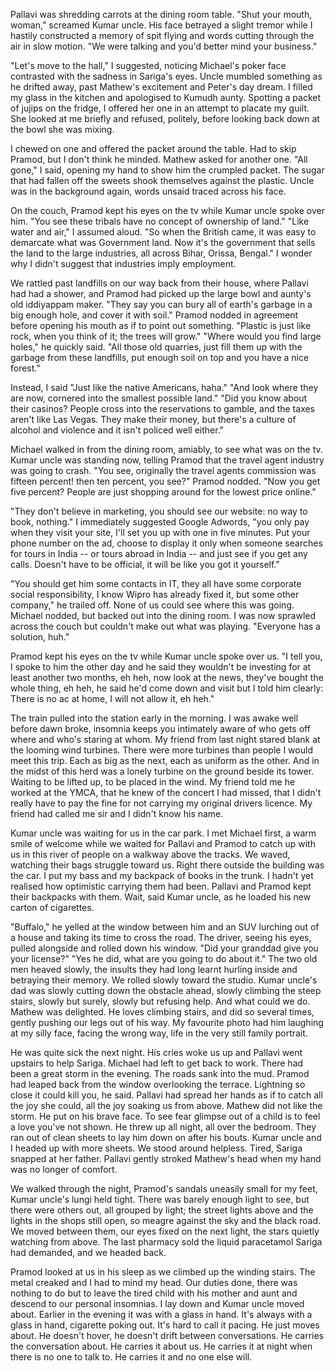 Pallavi was shredding carrots at the dining room table. "Shut your mouth, woman," screamed Kumar uncle. His face betrayed a slight tremor while I hastily constructed a memory of spit flying and words cutting through the air in slow motion. "We were talking and you'd better mind your business." 

"Let's move to the hall," I suggested, noticing Michael's poker face contrasted with the sadness in Sariga's eyes. Uncle mumbled something as he drifted away, past Mathew's excitement and Peter's day dream. I filled my glass in the kitchen and apologised to Kumudh aunty. Spotting a packet of jujips on the fridge, I offered her one in an attempt to placate my guilt. She looked at me briefly and refused, politely, before looking back down at the bowl she was mixing. 

I chewed on one and offered the packet around the table. Had to skip Pramod, but I don't think he minded. Mathew asked for another one. "All gone," I said, opening my hand to show him the crumpled packet. The sugar that had fallen off the sweets shook themselves against the plastic. Uncle was in the background again, words unsaid traced across his face.

On the couch, Pramod kept his eyes on the tv while Kumar uncle spoke over him. "You see these tribals have no concept of ownership of land." "Like water and air," I assumed aloud. "So when the British came, it was easy to demarcate what was Government land. Now it's the government that sells the land to the large industries, all across Bihar, Orissa, Bengal." I wonder why I didn't suggest that industries imply employment.

We rattled past landfills on our way back from their house, where Pallavi had had a shower, and Pramod had picked up the large bowl and aunty's old iddiyappam maker. "They say you can bury all of earth's garbage in a big enough hole, and cover it with soil." Pramod nodded in agreement before opening his mouth as if to point out something. "Plastic is just like rock, when you think of it; the trees will grow." "Where would you find large holes," he quickly said. "All those old quarries, just fill them up with the garbage from these landfills, put enough soil on top and you have a nice forest."

Instead, I said "Just like the native Americans, haha." "And look where they are now, cornered into the smallest possible land." "Did you know about their casinos? People cross into the reservations to gamble, and the taxes aren't like Las Vegas. They make their money, but there's a culture of alcohol and violence and it isn't policed well either."

Michael walked in from the dining room, amiably, to see what was on the tv. Kumar uncle was standing now, telling Pramod that the travel agent industry was going to crash. "You see, originally the travel agents commission was fifteen percent! then ten percent, you see?" Pramod nodded. "Now you get five percent? People are just shopping around for the lowest price online."

"They don't believe in marketing, you should see our website: no way to book, nothing." I immediately suggested Google Adwords, "you only pay when they visit your site, I'll set you up with one in five minutes. Put your phone number on the ad, choose to display it only when someone searches for tours in India -- or tours abroad in India -- and just see if you get any calls. Doesn't have to be official, it will be like you got it yourself."

"You should get him some contacts in IT, they all have some corporate social responsibility, I know Wipro has already fixed it, but some other company," he trailed off. None of us could see where this was going. Michael nodded, but backed out into the dining room. I was now sprawled across the couch but couldn't make out what was playing. "Everyone has a solution, huh."

Pramod kept his eyes on the tv while Kumar uncle spoke over us. "I tell you, I spoke to him the other day and he said they wouldn't be investing for at least another two months, eh heh, now look at the news, they've bought the whole thing, eh heh, he said he'd come down and visit but I told him clearly: There is no ac at home, I will not allow it, eh heh."

The train pulled into the station early in the morning. I was awake well before dawn broke, insomnia keeps you intimately aware of who gets off where and who's staring at whom. My friend from last night stared blank at the looming wind turbines. There were more turbines than people I would meet this trip. Each as big as the next, each as uniform as the other. And in the midst of this herd was a lonely turbine on the ground beside its tower. Waiting to be lifted up, to be placed in the wind. My friend told me he worked at the YMCA, that he knew of the concert I had missed, that I didn't really have to pay the fine for not carrying my original drivers licence. My friend had called me sir and I didn't know his name. 

Kumar uncle was waiting for us in the car park. I met Michael first, a warm smile of welcome while we waited for Pallavi and Pramod to catch up with us in this river of people on a walkway above the tracks. We waved, watching their bags struggle toward us. Right there outside the building was the car. I put my bass and my backpack of books in the trunk. I hadn't yet realised how optimistic carrying them had been. Pallavi and Pramod kept their backpacks with them. Wait, said Kumar uncle, as he loaded his new carton of cigarettes. 

"Buffalo," he yelled at the window between him and an SUV lurching out of a house and taking its time to cross the road. The driver, seeing his eyes, pulled alongside and rolled down his window. "Did your granddad give you your license?" "Yes he did, what are you going to do about it." The two old men heaved slowly, the insults they had long learnt hurling inside and betraying their memory. We rolled slowly toward the studio. Kumar uncle's dad was slowly cutting down the obstacle ahead, slowly climbing the steep stairs, slowly but surely, slowly but refusing help. And what could we do. Mathew was delighted. He loves climbing stairs, and did so several times, gently pushing our legs out of his way. My favourite photo had him laughing at my silly face, facing the wrong way, life in the very still family portrait. 

He was quite sick the next night. His cries woke us up and Pallavi went upstairs to help Sariga. Michael had left to get back to work. There had been a great storm in the evening. The roads sank into the mud. Pramod had leaped back from the window overlooking the terrace. Lightning so close it could kill you, he said. Pallavi had spread her hands as if to catch all the joy she could, all the joy soaking us from above. Mathew did not like the storm. He put on his brave face. To see fear glimpse out of a child is to feel a love you've not shown. He threw up all night, all over the bedroom. They ran out of clean sheets to lay him down on after his bouts. Kumar uncle and I headed up with more sheets. We stood around helpless. Tired, Sariga snapped at her father. Pallavi gently stroked Mathew's head when my hand was no longer of comfort. 

We walked through the night, Pramod's sandals uneasily small for my feet, Kumar uncle's lungi held tight. There was barely enough light to see, but there were others out, all grouped by light; the street lights above and the lights in the shops still open, so meagre against the sky and the black road. We moved between them, our eyes fixed on the next light, the stars quietly watching from above. The last pharmacy sold the liquid paracetamol Sariga had demanded, and we headed back. 

Pramod looked at us in his sleep as we climbed up the winding stairs. The metal creaked and I had to mind my head. Our duties done, there was nothing to do but to leave the tired child with his mother and aunt and descend to our personal insomnias. I lay down and Kumar uncle moved about. Earlier in the evening it was with a glass in hand. It's always with a glass in hand, cigarette poking out. It's hard to call it pacing. He just moves about. He doesn't hover, he doesn't drift between conversations. He carries the conversation about. He carries it about us. He carries it at night when there is no one to talk to. He carries it and no one else will.






